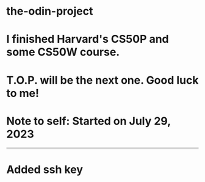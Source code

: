 # the-odin-project
# I finished Harvard's CS50P and some CS50W course. 
# T.O.P. will be the next one. Good luck to me!
# Note to self: Started on July 29, 2023
***
# Added ssh key